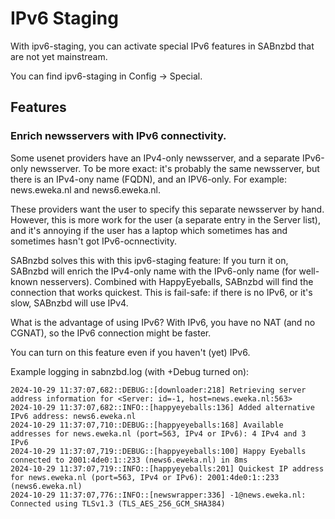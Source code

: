 # IPv6 Staging

With ipv6-staging, you can activate special IPv6 features in SABnzbd that are not yet mainstream.

You can find ipv6-staging in Config -> Special.

## Features

### Enrich newsservers with IPv6 connectivity.

Some usenet providers have an IPv4-only newsserver, and a separate IPv6-only newsserver. 
To be more exact: it's probably the same newsserver, but there is an IPv4-ony name (FQDN), and an IPV6-only.
For example: news.eweka.nl and news6.eweka.nl. 

These providers want the user to specify this separate newsserver by hand. 
However, this is more work for the user (a separate entry in the Server list), and it's annoying if the user has a laptop which sometimes has and sometimes hasn't got IPv6-ocnnectivity.

SABnzbd solves this with this ipv6-staging feature: If you turn it on, SABnzbd will enrich 
the IPv4-only name with the IPv6-only name (for well-known nesservers).
Combined with HappyEyeballs, SABnzbd will find the connection that works quickest.
This is fail-safe: if there is no IPv6, or it's slow, SABnzbd will use IPv4.

What is the advantage of using IPv6? With IPv6, you have no NAT (and no CGNAT), so the IPv6 connection might be faster.

You can turn on this feature even if you haven't (yet) IPv6.

Example logging in sabnzbd.log (with +Debug turned on):

```
2024-10-29 11:37:07,682::DEBUG::[downloader:218] Retrieving server address information for <Server: id=-1, host=news.eweka.nl:563>
2024-10-29 11:37:07,682::INFO::[happyeyeballs:136] Added alternative IPv6 address: news6.eweka.nl
2024-10-29 11:37:07,710::DEBUG::[happyeyeballs:168] Available addresses for news.eweka.nl (port=563, IPv4 or IPv6): 4 IPv4 and 3 IPv6
2024-10-29 11:37:07,719::DEBUG::[happyeyeballs:100] Happy Eyeballs connected to 2001:4de0:1::233 (news6.eweka.nl) in 8ms
2024-10-29 11:37:07,719::INFO::[happyeyeballs:201] Quickest IP address for news.eweka.nl (port=563, IPv4 or IPv6): 2001:4de0:1::233 (news6.eweka.nl)
2024-10-29 11:37:07,776::INFO::[newswrapper:336] -1@news.eweka.nl: Connected using TLSv1.3 (TLS_AES_256_GCM_SHA384)
```


